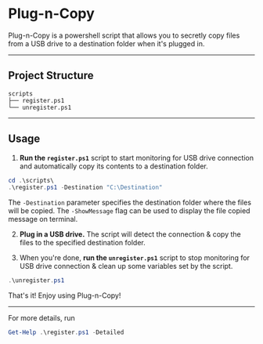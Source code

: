 # Plug-n-Copy

Plug-n-Copy is a powershell script that allows you to secretly copy files from a USB drive to a destination folder when it's plugged in.

---

## Project Structure

```
scripts
├── register.ps1
└── unregister.ps1
```

---

## Usage

1. **Run the `register.ps1`** script to start monitoring for USB drive connection and automatically copy its contents to a destination folder.

```powershell
cd .\scripts\
.\register.ps1 -Destination "C:\Destination"
```

The `-Destination` parameter specifies the destination folder where the files will be copied. The `-ShowMessage` flag can be used to display the file copied message on terminal.

2. **Plug in a USB drive.** The script will detect the connection & copy the files to the specified destination folder.

3. When you're done, **run the `unregister.ps1`** script to stop monitoring for USB drive connection & clean up some variables set by the script.

```powershell
.\unregister.ps1
```

That's it! Enjoy using Plug-n-Copy!

---

For more details, run

```powershell
Get-Help .\register.ps1 -Detailed
```
